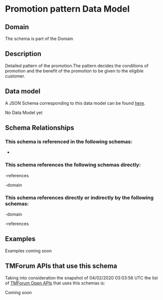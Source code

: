 # Promotion pattern Data Model

## Domain

The  schema is part of the  Domain

## Description

Detailed pattern of the promotion.The pattern decides the conditions of promotion and the benefit of the promotion to be given to the eligible customer.

## Data model

A JSON Schema corresponding to this data model can be found
[here](https://github.com/tmforum-rand/schemas/blob/candidates/Product/PromotionPattern.schema.json).

No Data Model yet

## Schema Relationships

### This schema is referenced in the following schemas:

-

### This schema references the following schemas directly:

-references

-domain

### This schema references directly or indirectly by the following schemas:

-domain

-references



## Examples

Examples coming soon

## TMForum APIs that use this schema

Taking into consideration the snapshot of 04/02/2020 03:03:56 UTC the list of [TMForum Open APIs](https://www.tmforum.org/open-apis/) that uses this schemas is:

Coming soon